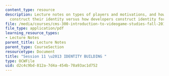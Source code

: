 ```yaml
---
content_type: resource
description: Lecture notes on types of players and motivations, and how new players
  construct their identity versus how developers construct identity for players.
file: /media/courses/cms-300-introduction-to-videogame-studies-fall-2011/d2c4c9bd812a7d4a454b78a93ac1d752_MITCMS_300F11_session_11.pdf
file_type: application/pdf
learning_resource_types:
- Lecture Notes
parent_title: Lecture Notes
parent_type: CourseSection
resourcetype: Document
title: "Session 11 \u2013 IDENTITY BUILDING "
type: OCWFile
uid: d2c4c9bd-812a-7d4a-454b-78a93ac1d752
---
```

